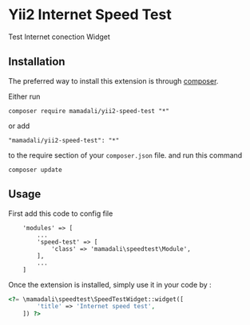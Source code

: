 Yii2 Internet Speed Test
========================
Test Internet conection Widget

Installation
------------

The preferred way to install this extension is through [composer](http://getcomposer.org/download/).

Either run

```
composer require mamadali/yii2-speed-test "*"
```

or add

```
"mamadali/yii2-speed-test": "*"
```

to the require section of your `composer.json` file.
and run this command

```
composer update
```


Usage
-----
First add this code to config file
```
    'modules' => [
        ...
    	'speed-test' => [
    		'class' => 'mamadali\speedtest\Module',
		],
        ...
    ]
```

Once the extension is installed, simply use it in your code by  :

```php
<?= \mamadali\speedtest\SpeedTestWidget::widget([
    	'title' => 'Internet speed test',
    ]) ?>
```